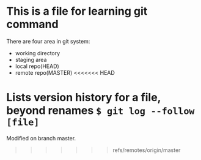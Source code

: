 # This is a file for learning git command
There are four area in git system:
- working directory
- staging area
- local repo(HEAD)
- remote repo(MASTER)
<<<<<<< HEAD

Lists version history for a file, beyond renames 
`$ git log --follow [file]`
=======
Modified on branch master.
>>>>>>> refs/remotes/origin/master
